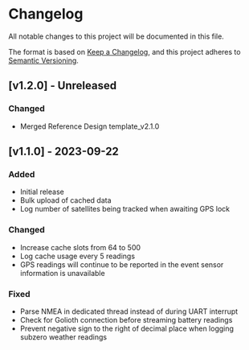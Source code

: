 <!-- Copyright (c) 2023 Golioth, Inc. -->
<!-- SPDX-License-Identifier: Apache-2.0 -->

# Changelog
All notable changes to this project will be documented in this file.

The format is based on [Keep a Changelog](https://keepachangelog.com/en/1.1.0/),
and this project adheres to [Semantic Versioning](https://semver.org/spec/v2.0.0.html).

## [v1.2.0] - Unreleased

### Changed
- Merged Reference Design template_v2.1.0

## [v1.1.0] - 2023-09-22

### Added
- Initial release
- Bulk upload of cached data
- Log number of satellites being tracked when awaiting GPS lock

### Changed
- Increase cache slots from 64 to 500
- Log cache usage every 5 readings
- GPS readings will continue to be reported in the event sensor information is unavailable

### Fixed
- Parse NMEA in dedicated thread instead of during UART interrupt
- Check for Golioth connection before streaming battery readings
- Prevent negative sign to the right of decimal place when logging subzero weather readings
